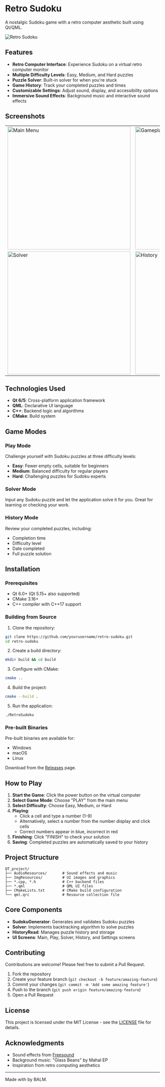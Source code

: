 # Retro Sudoku

A nostalgic Sudoku game with a retro computer aesthetic built using Qt/QML.

![Retro Sudoku](https://github.com/yourusername/retro-sudoku/raw/main/screenshots/main-screen.png)

## Features

- **Retro Computer Interface**: Experience Sudoku on a virtual retro computer monitor
- **Multiple Difficulty Levels**: Easy, Medium, and Hard puzzles
- **Puzzle Solver**: Built-in solver for when you're stuck
- **Game History**: Track your completed puzzles and times
- **Customizable Settings**: Adjust sound, display, and accessibility options
- **Immersive Sound Effects**: Background music and interactive sound effects

## Screenshots

<table>
  <tr>
    <td><img src="https://github.com/yourusername/retro-sudoku/raw/main/screenshots/main-menu.png" alt="Main Menu" width="400"/></td>
    <td><img src="https://github.com/yourusername/retro-sudoku/raw/main/screenshots/gameplay.png" alt="Gameplay" width="400"/></td>
  </tr>
  <tr>
    <td><img src="https://github.com/yourusername/retro-sudoku/raw/main/screenshots/solver.png" alt="Solver" width="400"/></td>
    <td><img src="https://github.com/yourusername/retro-sudoku/raw/main/screenshots/history.png" alt="History" width="400"/></td>
  </tr>
</table>

## Technologies Used

- **Qt 6/5**: Cross-platform application framework
- **QML**: Declarative UI language
- **C++**: Backend logic and algorithms
- **CMake**: Build system

## Game Modes

### Play Mode
Challenge yourself with Sudoku puzzles at three difficulty levels:
- **Easy**: Fewer empty cells, suitable for beginners
- **Medium**: Balanced difficulty for regular players
- **Hard**: Challenging puzzles for Sudoku experts

### Solver Mode
Input any Sudoku puzzle and let the application solve it for you. Great for learning or checking your work.

### History Mode
Review your completed puzzles, including:
- Completion time
- Difficulty level
- Date completed
- Full puzzle solution

## Installation

### Prerequisites
- Qt 6.0+ (Qt 5.15+ also supported)
- CMake 3.16+
- C++ compiler with C++17 support

### Building from Source

1. Clone the repository:
```bash
git clone https://github.com/yourusername/retro-sudoku.git
cd retro-sudoku
```

2. Create a build directory:
```bash
mkdir build && cd build
```

3. Configure with CMake:
```bash
cmake ..
```

4. Build the project:
```bash
cmake --build .
```

5. Run the application:
```bash
./RetroSudoku
```

### Pre-built Binaries

Pre-built binaries are available for:
- Windows
- macOS
- Linux

Download from the [Releases](https://github.com/yourusername/retro-sudoku/releases) page.

## How to Play

1. **Start the Game**: Click the power button on the virtual computer
2. **Select Game Mode**: Choose "PLAY" from the main menu
3. **Select Difficulty**: Choose Easy, Medium, or Hard
4. **Playing**:
   - Click a cell and type a number (1-9)
   - Alternatively, select a number from the number display and click cells
   - Correct numbers appear in blue, incorrect in red
5. **Finishing**: Click "FINISH" to check your solution
6. **Saving**: Completed puzzles are automatically saved to your history

## Project Structure

```
QT_project/
├── AudioResources/       # Sound effects and music
├── ImgResources/         # UI images and graphics
├── *.cpp, *.h            # C++ backend files
├── *.qml                 # QML UI files
├── CMakeLists.txt        # CMake build configuration
└── qml.qrc               # Resource collection file
```

## Core Components

- **SudokuGenerator**: Generates and validates Sudoku puzzles
- **Solver**: Implements backtracking algorithm to solve puzzles
- **HistoryRead**: Manages puzzle history and storage
- **UI Screens**: Main, Play, Solver, History, and Settings screens

## Contributing

Contributions are welcome! Please feel free to submit a Pull Request.

1. Fork the repository
2. Create your feature branch (`git checkout -b feature/amazing-feature`)
3. Commit your changes (`git commit -m 'Add some amazing feature'`)
4. Push to the branch (`git push origin feature/amazing-feature`)
5. Open a Pull Request

## License

This project is licensed under the MIT License - see the [LICENSE](LICENSE) file for details.

## Acknowledgments

- Sound effects from [Freesound](https://freesound.org/)
- Background music: "Glass Beans" by Mahal EP
- Inspiration from retro computing aesthetics

---

Made with by BALM.